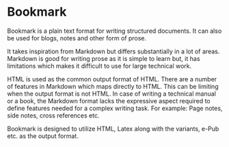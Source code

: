 # Bookmark

Bookmark is a plain text format for writing structured documents. It can also be used for blogs, notes and other form of prose.

It takes inspiration from Markdown but differs substantially in a lot of areas. Markdown is good for writing prose as it is simple to learn but, it has limitations which makes it difficult to use for large technical work.

HTML is used as the common output format of HTML. There are a number of features in Markdown which maps directly to HTML. This can be limiting when the output format is not HTML. In case of writing a technical manual or a book, the Markdown format lacks the expressive aspect required to define features needed for a complex writing task. For example: Page notes, side notes, cross references etc.

Bookmark is designed to utilize HTML, Latex along with the variants, e-Pub etc. as the output format.
